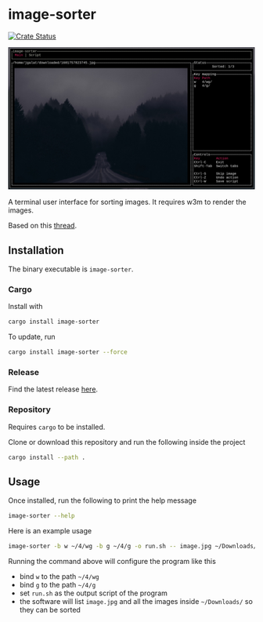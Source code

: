 # image-sorter

[![Crate Status](https://img.shields.io/crates/v/image-sorter.svg)](https://crates.io/crates/image-sorter)

![Demo](.github/screenshot.jpg)

A terminal user interface for sorting images. It requires w3m to render the images.

Based on this [thread](https://boards.4channel.org/g/thread/78507445).

## Installation

The binary executable is `image-sorter`.

### Cargo

Install with

```bash
cargo install image-sorter
```

To update, run

```bash
cargo install image-sorter --force
```

### Release

Find the latest release [here](https://github.com/jgalat/image-sorter/releases).

### Repository

Requires `cargo` to be installed.

Clone or download this repository and run the following inside the project

```bash
cargo install --path .
```

## Usage

Once installed, run the following to print the help message

```bash
image-sorter --help
```

Here is an example usage

```bash 
image-sorter -b w ~/4/wg -b g ~/4/g -o run.sh -- image.jpg ~/Downloads/
```

Running the command above will configure the program like this
- bind `w` to the path `~/4/wg`
- bind `g` to the path `~/4/g`
- set `run.sh` as the output script of the program
- the software will list `image.jpg` and all the images inside `~/Downloads/` so they can be sorted
